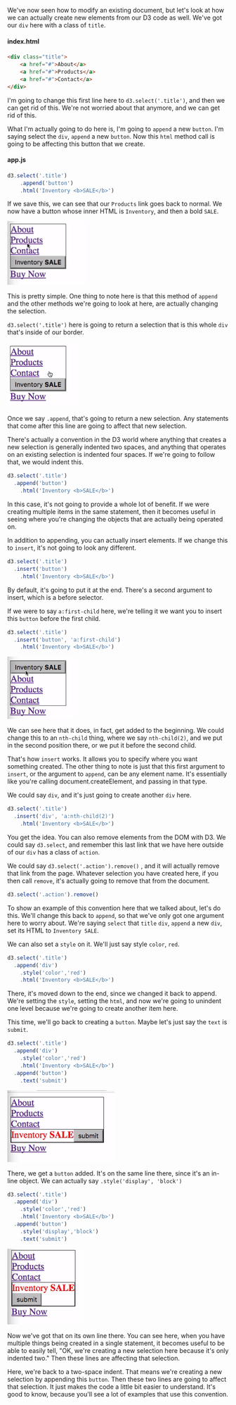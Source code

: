 We've now seen how to modify an existing document, but let's look at how we can actually create new elements from our D3 code as well. We've got our `div` here with a class of `title`. 

#### index.html
```html
<div class="title">
    <a href="#">About</a>
    <a href="#">Products</a>
    <a href="#">Contact</a>
</div>
```

I'm going to change this first line here to `d3.select('.title')`, and then we can get rid of this. We're not worried about that anymore, and we can get rid of this.

What I'm actually going to do here is, I'm going to `append` a new `button`. I'm saying select the `div`, `append` a new `button`. Now this `html` method call is going to be affecting this button that we create.

#### app.js
```javascript
d3.select('.title')
    .append('button')
    .html('Inventory <b>SALE</b>')
```

If we save this, we can see that our `Products` link goes back to normal. We now have a button whose inner HTML is `Inventory`, and then a bold `SALE`. 

![Append Button](../images/d3-create-dom-elements-with-d3-v4-append-button.png)

This is pretty simple. One thing to note here is that this method of `append` and the other methods we're going to look at here, are actually changing the selection.

`d3.select('.title')` here is going to return a selection that is this whole `div` that's inside of our border. 

![Bordered DIV](../images/d3-create-dom-elements-with-d3-v4-bordered-div.png)

Once we say `.append`, that's going to return a new selection. Any statements that come after this line are going to affect that new selection.

There's actually a convention in the D3 world where anything that creates a new selection is generally indented two spaces, and anything that operates on an existing selection is indented four spaces. If we're going to follow that, we would indent this.

```javascript
d3.select('.title')
  .append('button')
    .html('Inventory <b>SALE</b>')
```

In this case, it's not going to provide a whole lot of benefit. If we were creating multiple items in the same statement, then it becomes useful in seeing where you're changing the objects that are actually being operated on.

In addition to appending, you can actually insert elements. If we change this to `insert`, it's not going to look any different. 

```javascript
d3.select('.title')
  .insert('button')
    .html('Inventory <b>SALE</b>')
```

By default, it's going to put it at the end. There's a second argument to insert, which is a before selector.

If we were to say `a:first-child` here, we're telling it we want you to insert this `button` before the first child. 

```javascript
d3.select('.title')
  .insert('button', 'a:first-child')
    .html('Inventory <b>SALE</b>')
```

![Before First Child](../images/d3-create-dom-elements-with-d3-v4-before-first-child.png)

We can see here that it does, in fact, get added to the beginning. We could change this to an `nth-child` thing, where we say `nth-child(2)`, and we put in the second position there, or we put it before the second child.

That's how `insert` works. It allows you to specify where you want something created. The other thing to note is just that this first argument to `insert`, or the argument to `append`, can be any element name. It's essentially like you're calling document.createElement, and passing in that type.

We could say `div`, and it's just going to create another `div` here. 

```javascript
d3.select('.title')
  .insert('div', 'a:nth-child(2)')
    .html('Inventory <b>SALE</b>')
```

You get the idea. You can also remove elements from the DOM with D3. We could say `d3.select`, and remember this last link that we have here outside of our `div` has a class of `action`.

We could say `d3.select('.action').remove()` , and it will actually remove that link from the page. Whatever selection you have created here, if you then call `remove`, it's actually going to remove that from the document.

```javascript
d3.select('.action').remove()
```

To show an example of this convention here that we talked about, let's do this. We'll change this back to `append`, so that we've only got one argument here to worry about. We're saying `select` that `title` `div`, `append` a new `div`, set its HTML to `Inventory SALE`.

We can also set a `style` on it. We'll just say style `color`, `red`. 

```javascript
d3.select('.title')
  .append('div')
    .style('color','red')
    .html('Inventory <b>SALE</b>')
```

There, it's moved down to the end, since we changed it back to append. We're setting the `style`, setting the `html`, and now we're going to unindent one level because we're going to create another item here.

This time, we'll go back to creating a `button`. Maybe let's just say the `text` is `submit`. 

```javascript
d3.select('.title')
  .append('div')
    .style('color','red')
    .html('Inventory <b>SALE</b>')
  .append('button')
    .text('submit')
```
![Button Added](../images/d3-create-dom-elements-with-d3-v4-button-append.png)

There, we get a `button` added. It's on the same line there, since it's an in-line object. We can actually say `.style('display', 'block')`
```javascript
d3.select('.title')
  .append('div')
    .style('color','red')
    .html('Inventory <b>SALE</b>')
  .append('button')
    .style('display','block')
    .text('submit')
```
![Button Own Line](../images/d3-create-dom-elements-with-d3-v4-button-own-line.png)

Now we've got that on its own line there. You can see here, when you have multiple things being created in a single statement, it becomes useful to be able to easily tell, "OK, we're creating a new selection here because it's only indented two." Then these lines are affecting that selection.

Here, we're back to a two-space indent. That means we're creating a new selection by appending this `button`. Then these two lines are going to affect that selection. It just makes the code a little bit easier to understand. It's good to know, because you'll see a lot of examples that use this convention.